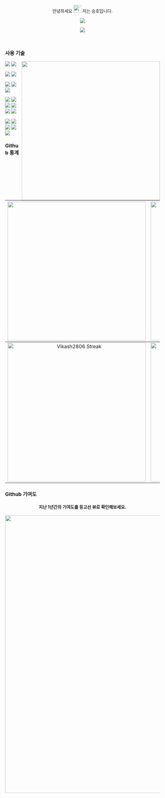 <p align="center">안녕하세요 <img src="https://media.giphy.com/media/hvRJCLFzcasrR4ia7z/giphy.gif" width="25px"> 저는 승호입니다.</p>
<p align="center"> 
  <a href="https://github.com/naho199345"><img src="https://typing-text-svg.herokuapp.com?font=&color=1E8CBE&center=true&vCenter=true&lines=Kim+Seung+Ho+;%F0%9F%9A%80+신입+백엔드+개발자입니다;"></a>
</p>
<p align="center">
 <a href="https://naho199345.tistory.com/"><img src="https://github-readme-tistory-card.vercel.app/api/badge?name=개발성장일지"></a>
</p>
<br>

### 사용 기술

<a href="#"><img width="450" align="right" src="https://c.tenor.com/DBqjevyA2o4AAAAd/bongo-cat-codes.gif" /></a>

<img src="https://img.shields.io/badge/javascript-F7DF1E.svg?style=for-the-badge&logo=javascript&logoColor=white"/> <img src="https://img.shields.io/badge/TypeScript-007ACC?style=for-the-badge&logo=typescript&logoColor=white"/>

<img src="https://img.shields.io/badge/nestjs-E0234E?style=for-the-badge&logo=nestjs&logoColor=white"/> <img src="https://img.shields.io/badge/node.js-339933?style=for-the-badge&logo=nodedotjs&logoColor=white"/>

<img src="https://img.shields.io/badge/express-000000?style=for-the-badge&logo=express&logoColor=white"/> <img src="https://img.shields.io/badge/jest-C21325?style=for-the-badge&logo=jest&logoColor=white"/> <img src="https://img.shields.io/badge/socket.io-010101?style=for-the-badge&logo=socketdotio&logoColor=white"/>


<img src="https://img.shields.io/badge/kubernetes-326ce5.svg?style=for-the-badge&logo=kubernetes&logoColor=white"/> <img src="https://img.shields.io/badge/jenkins-D24939?style=for-the-badge&logo=jenkins&logoColor=white"/> <img src="https://img.shields.io/badge/argocd-0A0A0A?style=for-the-badge&logo=argocd&logoColor=white"/> <img src="https://img.shields.io/badge/github-181717?style=for-the-badge&logo=github&logoColor=white"/> <img src="https://img.shields.io/badge/docker-2496ED?style=for-the-badge&logo=docker&logoColor=white"/> <img src="https://img.shields.io/badge/travisci-3EAAAF?style=for-the-badge&logo=travisci&logoColor=white"/>

<img src="https://img.shields.io/badge/postgresql-336791?style=for-the-badge&logo=postgresql&logoColor=white"/>  <img src="https://img.shields.io/badge/microsoftsqlserver-CC2927?style=for-the-badge&logo=microsoftsqlserver&logoColor=white"/> <img src="https://img.shields.io/badge/mongodb-47A248?style=for-the-badge&logo=mongodb&logoColor=white"/> <img src="https://img.shields.io/badge/mysql-4479A1?style=for-the-badge&logo=mysql&logoColor=white"/> <img src="https://img.shields.io/badge/sequelize-orange?style=for-the-badge&logo=sequelize&logoColor=white"/>




### Github 통계

<img width="450em" src="https://github-profile-trophy.vercel.app/?username=naho199345&theme=radical&row=2&column=4&margin-w=10&margin-h=15&no-bg=true)](https://github.com/ryo-ma/github-profile-trophy"> |  <img  width="450em" src="https://github-readme-stats.vercel.app/api/top-langs?username=naho199345&show_icons=true&locale=en&layout=compact&theme=radical" alt="seungho's Most used lang" />
:-------------------------:|:-------------------------:
<img  width="450em"   src="https://github-readme-streak-stats.herokuapp.com/?user=naho199345&theme=radical" alt="Vikash2806 Streak" /> | <img  width="450em" align="center" alt="seung ho's Github stats"  src="https://github-readme-stats.vercel.app/api?username=naho199345&show_icons=true&count_private=true&theme=radical" /> 




### Github 기여도
	  
    
<h4 align="center">지난 1년간의 기여도를 등고선 뷰로 확인해보세요.</h4>
<p align="center">
		<img width="900em" src="https://ghchart.rshah.org/naho199345"/>
	</a>
</p>
